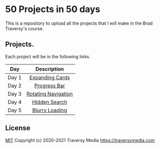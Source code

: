 # 50 Projects in 50 days

This is a repository to upload all the projects that I will make in the Brad Traversy's course.

## Projects.

Each project will be in the following links.

| Day | Description |
| :---: | :---: |
| Day 1 | [Expanding Cards](https://github.com/Lichos17/50days-50projects/tree/master/DayOne) |
| Day 2 | [Progress Bar](https://github.com/Lichos17/50days-50projects/tree/master/DayTwo) |
| Day 3 | [Rotating Navigation](https://github.com/Lichos17/50days-50projects/tree/master/DayTree) |
| Day 4 | [Hidden Search](https://github.com/Lichos17/50days-50projects/tree/master/DayFour) |
| Day 5 | [Blurry Loading](https://github.com/Lichos17/50days-50projects/tree/master/DayFive) |

## License
[MIT](https://choosealicense.com/licenses/mit/) Copyright (c) 2020-2021 Traversy Media https://traversymedia.com